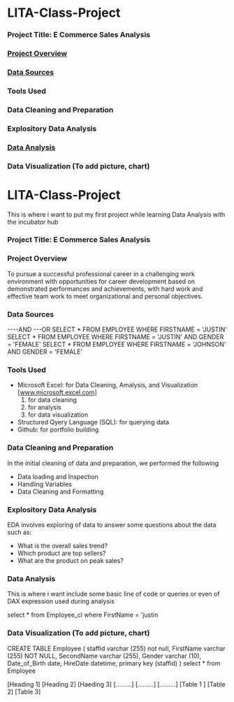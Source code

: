 # LITA-Class-Project

### Project Title: E Commerce Sales Analysis

### [Project Overview](project.overview)

### [Data Sources](data.sources)

### Tools Used

### Data Cleaning and Preparation

### Explository Data Analysis

### [Data Analysis](data.analysis)

### Data Visualization (To add picture, chart)







# LITA-Class-Project
This is where i want to put my first project while learning Data Analysis with the incubator hub

### Project Title: E Commerce Sales Analysis

### Project Overview
To pursue a successful professional career in a challenging work environment with opportunities for career development based on demonstrated performances and achievements, with hard work and effective team work to meet organizational and personal objectives. 


### Data Sources
----AND ---OR SELECT * FROM EMPLOYEE WHERE FIRSTNAME = 'JUSTIN' SELECT * FROM EMPLOYEE WHERE FIRSTNAME = 'JUSTIN' AND GENDER = 'FEMALE'
SELECT * FROM EMPLOYEE WHERE FIRSTNAME = 'JOHNSON' AND GENDER = 'FEMALE'

### Tools Used
- Microsoft Excel: for Data Cleaning, Amalysis, and Visualization [www.microsoft.excel.com]
    1. for data cleaning
    2. for analysis
    3. for data visualization
- Structured Qyery Language (SQL): for querying data
- Github: for portfolio building

### Data Cleaning and Preparation
In the initial cleaning of data and preparation, we performed the following
- Data loading and Inspection
- Handling Variables
- Data Cleaning and Formatting


### Explository Data Analysis
EDA involves exploring of data to answer some questions about the data such as:
- What is the overall sales trend?
- Which product are top sellers?
- What are the product on peak sales?

### Data Analysis
This is where i want include some basic line of code or queries or even of DAX expression used during analysis


select * from Employee_cl
where FirstName = 'justin


### Data Visualization (To add picture, chart)

CREATE TABLE Employee (
 staffid varchar (255) not null,
 FirstName varchar (255) NOT NULL,
 SecondName varchar (255),
 Gender varchar (10),
 Date_of_Birth date,
 HireDate datetime,
 primary key (staffid)
 )
 select * from Employee

[Heading 1] [Heading 2] [Haeding 3]
[.........] [.........] [.........]
[Table 1 ]  [Table 2]   [Table 3]
